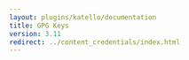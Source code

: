 ```yaml
---
layout: plugins/katello/documentation
title: GPG Keys
version: 3.11
redirect: ../content_credentials/index.html
---
```

